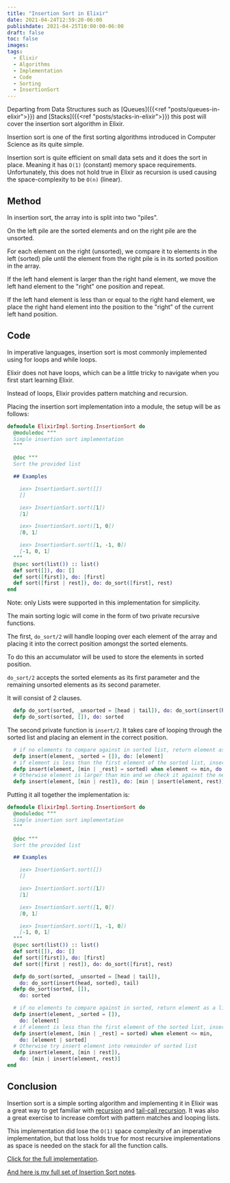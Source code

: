 ```yaml
---
title: "Insertion Sort in Elixir"
date: 2021-04-24T12:59:20-06:00
publishdate: 2021-04-25T10:00:00-06:00
draft: false
toc: false
images:
tags:
  - Elixir
  - Algorithms
  - Implementation
  - Code
  - Sorting
  - InsertionSort
---
```

Departing from Data Structures such as [Queues]({{<ref "posts/queues-in-elixir">}})
and [Stacks]({{<ref "posts/stacks-in-elixir">}}) this post will cover the insertion
sort algorithm in Elixir.

Insertion sort is one of the first sorting algorithms introduced in Computer
Science as its quite simple.

Insertion sort is quite efficient on small data sets and it does the sort in
place.
Meaning it has `O(1)` (constant) memory space requirements.
Unfortunately, this does not hold true in Elixir as recursion is used causing
the space-complexity to be `O(n)` (linear).


## Method
In insertion sort, the array into is split into two "piles".

On the left pile are the sorted elements and on the right pile are the unsorted.

For each element on the right (unsorted), we compare it to elements in the left
(sorted) pile until the element from the right pile is in its sorted position in
the array.

If the left hand element is larger than the right hand element, we move the left
hand element to the "right" one position and repeat.

If the left hand element is less than or equal to the right hand element, we
place the right hand element into the position to the "right" of the current
left hand position.

## Code
In imperative languages, insertion sort is most commonly implemented using for
loops and while loops.

Elixir does not have loops, which can be a little tricky to navigate when you
first start learning Elixir.

Instead of loops, Elixir provides pattern matching and recursion.

Placing the insertion sort implementation into a module, the setup will be as
follows:
```elixir
defmodule ElixirImpl.Sorting.InsertionSort do
  @moduledoc """
  Simple insertion sort implementation
  """

  @doc """
  Sort the provided list

  ## Examples

    iex> InsertionSort.sort([])
    []

    iex> InsertionSort.sort([1])
    [1]

    iex> InsertionSort.sort([1, 0])
    [0, 1]

    iex> InsertionSort.sort([1, -1, 0])
    [-1, 0, 1]
  """
  @spec sort(list()) :: list()
  def sort([]), do: []
  def sort([first]), do: [first]
  def sort([first | rest]), do: do_sort([first], rest)
end
```
Note: only Lists were supported in this implementation for simplicity.

The main sorting logic will come in the form of two private recursive functions.

The first, `do_sort/2` will handle looping over each element of the array and
placing it into the correct position amongst the sorted elements.

To do this an accumulator will be used to store the elements in sorted position.

`do_sort/2` accepts the sorted elements as its first parameter and the remaining
unsorted elements as its second parameter.

It will consist of 2 clauses.
```elixir
  defp do_sort(sorted, _unsorted = [head | tail]), do: do_sort(insert(head, sorted), tail)
  defp do_sort(sorted, []), do: sorted
```

The second private function is `insert/2`.
It takes care of looping through the sorted list and placing an element in the
correct position.

```elixir
  # if no elements to compare against in sorted list, return element as a list
  defp insert(element, _sorted = []), do: [element]
  # if element is less than the first element of the sorted list, insert at front
  defp insert(element, [min | _rest] = sorted) when element <= min, do: [element | sorted]
  # Otherwise element is larger than min and we check it against the next sorted element
  defp insert(element, [min | rest]), do: [min | insert(element, rest)]
```


Putting it all together the implementation is:
```elixir
defmodule ElixirImpl.Sorting.InsertionSort do
  @moduledoc """
  Simple insertion sort implementation
  """

  @doc """
  Sort the provided list

  ## Examples

    iex> InsertionSort.sort([])
    []

    iex> InsertionSort.sort([1])
    [1]

    iex> InsertionSort.sort([1, 0])
    [0, 1]

    iex> InsertionSort.sort([1, -1, 0])
    [-1, 0, 1]
  """
  @spec sort(list()) :: list()
  def sort([]), do: []
  def sort([first]), do: [first]
  def sort([first | rest]), do: do_sort([first], rest)

  defp do_sort(sorted, _unsorted = [head | tail]),
    do: do_sort(insert(head, sorted), tail)
  defp do_sort(sorted, []),
    do: sorted

  # if no elements to compare against in sorted, return element as a list
  defp insert(element, _sorted = []),
    do: [element]
  # if element is less than the first element of the sorted list, insert at front
  defp insert(element, [min | _rest] = sorted) when element <= min,
    do: [element | sorted]
  # Otherwise try insert element into remainder of sorted list
  defp insert(element, [min | rest]),
    do: [min | insert(element, rest)]
end
```

## Conclusion
Insertion sort is a simple sorting algorithm and implementing it in Elixir was a
great way to get familiar with [recursion](https://en.wikipedia.org/wiki/Recursion_(computer_science))
and [tail-call recursion](https://en.wikipedia.org/wiki/Tail_call).
It was also a great exercise to increase comfort with pattern matches and
looping lists.

This implementation did lose the `O(1)` space complexity of an imperative
implementation, but that loss holds true for most recursive implementations as
space is needed on the stack for all the function calls.

[Click for the full
implementation](https://github.com/SamuelWillis/algorithms/blob/main/elixir/lib/sorting/insertion_sort.ex).

[And here is my full set of Insertion Sort
notes](https://github.com/SamuelWillis/algorithms/tree/main/notes/sorting/insertion-sort).
